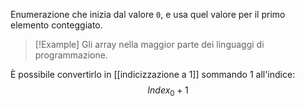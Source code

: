 Enumerazione che inizia dal valore `0`, e usa quel valore per il primo elemento conteggiato.

> [!Example]
> Gli array nella maggior parte dei linguaggi di programmazione.

È possibile convertirlo in [[indicizzazione a 1]] sommando $1$ all'indice:
$$
Index_0 + 1
$$